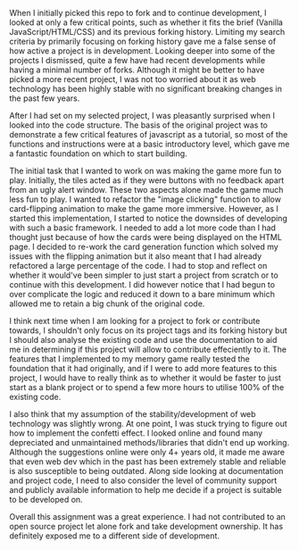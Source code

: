 When I initially picked this repo to fork and to continue development, I looked at only a few critical points, such as whether it fits the brief (Vanilla JavaScript/HTML/CSS) and its previous forking history. 
Limiting my search criteria by primarily focusing on forking history gave me a false sense of how active a project is in development. Looking deeper into some of the projects I dismissed, quite a few have had recent developments while having a minimal number of forks. 
Although it might be better to have picked a more recent project, I was not too worried about it as web technology has been highly stable with no significant breaking changes in the past few years. 

After I had set on my selected project, I was pleasantly surprised when I looked into the code structure. The basis of the original project was to demonstrate a few critical features of javascript as a tutorial, so most of the functions and instructions were at a basic introductory level, which gave me a fantastic foundation on which to start building.

The initial task that I wanted to work on was making the game more fun to play. Initially, the tiles acted as if they were buttons with no feedback apart from an ugly alert window. These two aspects alone made the game much less fun to play. I wanted to refactor the "image clicking" function to allow card-flipping animation to make the game more immersive. However, as I started this implementation, I started to notice the downsides of developing with such a basic framework. I needed to add a lot more code than I had thought just because of how the cards were being displayed on the HTML page. I decided to re-work the card generation function which solved my issues with the flipping animation but it also meant that I had already refactored a large percentage of the code. I had to stop and reflect on whether it would've been simpler to just start a project from scratch or to continue with this development. I did however notice that I had begun to over complicate the logic and reduced it down to a bare minimum which allowed me to retain a big chunk of the original code.

I think next time when I am looking for a project to fork or contribute towards, I shouldn't only focus on its project tags and its forking history but I should also analyse the existing code and use the documentation to aid me in determining if this project will allow to contribute effeciently to it. The features that I implemented to my memory game really tested the foundation that it had originally, and if I were to add more features to this project, I would have to really think as to whether it would be faster to just start as a blank project or to spend a few more hours to utilise 100% of the existing code.

I also think that my assumption of the stability/development of web technology was slightly wrong. At one point, I was stuck trying to figure out how to implement the confetti effect. I looked online and found many depreciated and unmaintained methods/libraries that didn't end up working. Although the suggestions online were only 4+ years old, it made me aware that even web dev which in the past has been extremely stable and reliable is also susceptible to being outdated. Along side looking at documentation and project code, I need to also consider the level of community support and publicly available information to help me decide if a project is suitable to be developed on. 

Overall this assignment was a great experience. I had not contributed to an open source project let alone fork and take development ownership. It has definitely exposed me to a different side of development.
